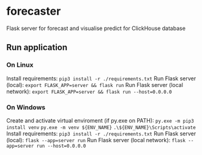 # forecaster
Flask server for forecast and visualise predict for ClickHouse database
## Run application
### On Linux
Install requirements:
`pip3 install -r ./requirements.txt`
Run Flask server (local):
`export FLASK_APP=server && flask run`
Run Flask server (local network):
`export FLASK_APP=server && flask run --host=0.0.0.0`
### On Windows
Create and activate virtual enviroment (if py.exe on PATH):
`py.exe -m pip3 install venv`
`py.exe -m venv ${ENV_NAME}`
`.\${ENV_NAME}\Scripts\activate`
Install requirements:
`pip3 install -r ./requirements.txt`
Run Flask server (local):
`flask --app=server run`
Run Flask server (local network):
`flask --app=server run --host=0.0.0.0`
